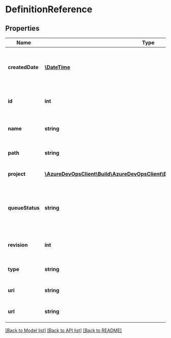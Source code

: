 # DefinitionReference

## Properties
Name | Type | Description | Notes
------------ | ------------- | ------------- | -------------
**createdDate** | [**\DateTime**](\DateTime.md) | The date this version of the definition was created. | [optional] 
**id** | **int** | The ID of the referenced definition. | [optional] 
**name** | **string** | The name of the referenced definition. | [optional] 
**path** | **string** | The folder path of the definition. | [optional] 
**project** | [**\AzureDevOpsClient\Build\AzureDevOpsClient\Build\Model\TeamProjectReference**](TeamProjectReference.md) | A reference to the project. | [optional] 
**queueStatus** | **string** | A value that indicates whether builds can be queued against this definition. | [optional] 
**revision** | **int** | The definition revision number. | [optional] 
**type** | **string** | The type of the definition. | [optional] 
**uri** | **string** | The definition&#39;s URI. | [optional] 
**url** | **string** | The REST URL of the definition. | [optional] 

[[Back to Model list]](../README.md#documentation-for-models) [[Back to API list]](../README.md#documentation-for-api-endpoints) [[Back to README]](../README.md)


